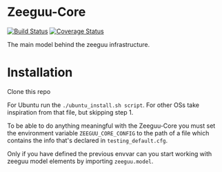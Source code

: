# Zeeguu-Core 
[![Build Status](https://travis-ci.org/zeeguu-ecosystem/Zeeguu-Core.svg?branch=master)](https://travis-ci.org/zeeguu-ecosystem/Zeeguu-Core) 
[![Coverage Status](https://coveralls.io/repos/github/zeeguu-ecosystem/Zeeguu-Core/badge.svg?branch=master)](https://coveralls.io/github/zeeguu-ecosystem/Zeeguu-Core?branch=master)

The main model behind the zeeguu infrastructure.


# Installation

Clone this repo

For Ubuntu run the `./ubuntu_install.sh script`.
For other OSs take inspiration from that file, but skipping step 1. 

To be able to do anything meaningful with the Zeeguu-Core 
you must set the environment variable `ZEEGUU_CORE_CONFIG` 
to the path of a file which contains the info that's 
declared in `testing_default.cfg`. 

Only if you have defined the previous envvar can you start
working with zeeguu model elements by importing `zeeguu.model`. 



<!-- # Setup for Local Testing
6. Run `mysql -u root -p`
   1. Run `CREATE DATABASE zeeguu;`
   2. Run `exit`
6. Run `mysql.server start`
9. (Optional) You can populate the DB with the dataset that we used for the [CHI paper](https://github.com/zeeguu-ecosystem/CHI18-Paper/)
   1. download the [anonymized database dump](https://github.com/zeeguu-ecosystem/CHI18-Paper/blob/master/data/chi18_dataset_anon_2018-01-15.sql.zip) and unzip the file
   1. mysql -u root -p zeeguu < chi18_dataset_anon_2018-01-15.sql
   3. The database *should* be populated by now.
 -->

<!-- # MySQL

Install mysql and also the connection to python
```
apt-get install mysql-server libmysqlclient-dev python-mysqldb
```

# Project dev dependencies
```
apt-get install libxml2-dev libxslt1-dev
```
 -->